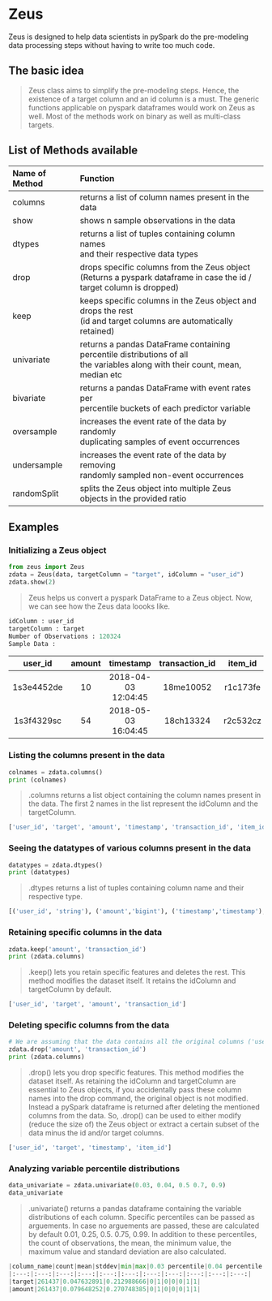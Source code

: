 # Zeus

Zeus is designed to help data scientists in pySpark do the pre-modeling data processing steps without having to write too much code.


## The basic idea

>Zeus class aims to simplify the pre-modeling steps.
Hence, the existence of a target column and an id column is a must.
The generic functions applicable on pyspark dataframes would work on Zeus as well.
Most of the methods work on binary as well as multi-class targets.


## List of Methods available

| Name of Method    |  Function     |
| :-----------------|:------------- |
| columns           |returns a list of column names present in the data|
| show              |shows n sample observations in the data                       |
| dtypes            |returns a list of tuples containing column names <br />and their respective data types|
| drop              |drops specific columns from the Zeus object<br />(Returns a pyspark dataframe in case the id / target column is dropped)|
| keep              |keeps specific columns in the Zeus object and drops the rest<br />(id and target columns are automatically retained)|
| univariate        |returns a pandas DataFrame containing percentile distributions of all<br />the variables along with their count, mean, median etc|
| bivariate         |returns a pandas DataFrame with event rates per <br />percentile buckets of each predictor variable|
| oversample        |increases the event rate of the data by randomly <br />duplicating samples of event occurrences |
| undersample       |increases the event rate of the data by removing <br />randomly sampled non-event occurrences|
| randomSplit       |splits the Zeus object into multiple Zeus objects in the provided ratio |


## Examples

### Initializing a Zeus object
```python
from zeus import Zeus
zdata = Zeus(data, targetColumn = "target", idColumn = "user_id")
zdata.show(2)
```
>Zeus helps us convert a pyspark DataFrame to a Zeus object. Now, we can see how the Zeus data loooks like.

```python
idColumn : user_id
targetColumn : target
Number of Observations : 120324
Sample Data :
```
| user\_id  | amount | timestamp |transaction\_id|item\_id| target |
|:---------:|:-----:|:---------:|:--------------:|:------:|:------:|
|1s3e4452de|10|2018-04-03 12:04:45|18me10052|r1c173fe|1|
|1s3f4329sc|54|2018-05-03 16:04:45|18ch13324|r2c532cz|0|

### Listing the columns present in the data
```python
colnames = zdata.columns()
print (colnames)
```
>.columns returns a list object containing the column names present in the data. The first 2 names in the list represent the idColumn and the targetColumn.

```python
['user_id', 'target', 'amount', 'timestamp', 'transaction_id', 'item_id']
```
### Seeing the datatypes of various columns present in the data
```python
datatypes = zdata.dtypes()
print (datatypes)
```
>.dtypes returns a list of tuples containing column name and their respective type.
```python
[('user_id', 'string'), ('amount','bigint'), ('timestamp','timestamp'), ('transaction_id', 'string'), ('item_id', 'string'), ('target','int')]
```

### Retaining specific columns in the data
```python
zdata.keep('amount', 'transaction_id')
print (zdata.columns)
```
>.keep() lets you retain specific features and deletes the rest. This method modifies the dataset itself. It retains the idColumn and targetColumn by default.
```python
['user_id', 'target', 'amount', 'transaction_id']
```

### Deleting specific columns from the data
```python
# We are assuming that the data contains all the original columns ('user_id', 'target', 'amount', 'timestamp', 'transaction_id', 'item_id')
zdata.drop('amount', 'transaction_id')
print (zdata.columns)
```
>.drop() lets you drop specific features. This method modifies the dataset itself. As retaining the idColumn and targetColumn are essential to Zeus objects, if you accidentally pass these column names into the drop command, the original object is not modified. Instead a pySpark dataframe is returned after deleting the mentioned columns from the data. So, .drop() can be used to either modify (reduce the size of) the Zeus object or extract a certain subset of the data minus the id and/or target columns.

```python
['user_id', 'target', 'timestamp', 'item_id']
```

### Analyzing variable percentile distributions
```python
data_univariate = zdata.univariate(0.03, 0.04, 0.5 0.7, 0.9)
data_univariate
```
>.univariate() returns a pandas dataframe containing the variable distributions of each column. Specific percentiles can be passed as arguements. In case no arguements are passed, these are calculated by default 0.01, 0.25, 0.5. 0.75, 0.99. In addition to these percentiles, the count of observations, the mean, the minimum value, the maximum value and standard deviation are also calculated.

```python
|column_name|count|mean|stddev|min|max|0.03 percentile|0.04 percentile|0.5 percentile|0.7 percentile|0.9 percentile|
|:---:|:---:|:---:|:---:|:---:|:---:|:---:|:---:|:---:|:---:|:---:|
|target|261437|0.047632891|0.212988666|0|1|0|0|0|1|1|
|amount|261437|0.079648252|0.270748385|0|1|0|0|0|1|1|
```